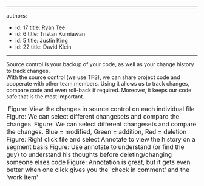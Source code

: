 

---
authors:
  - id: 17
    title: Ryan Tee
  - id: 6
    title: Tristan Kurniawan
  - id: 5
    title: Justin King
  - id: 22
    title: David Klein
---




<span class='intro'> Source control is your backup of your code, as well as your change history to track changes. <br>
With the source control (we use TFS), we can share project code and cooperate with other team members. Using it allows us to track changes, compare code and even roll-back if required. Moreover, it keeps our code safe that is the most important. 
 </span>


  <img alt="" class="ms-rteCustom-ImageArea" src="/TFS/RulesToBetterVersionControlwithTFS(AKASourceControl)/PublishingImages/HistoryWindow.jpg" />&#160;<font class="ms-rteCustom-FigureNormal" size="+0">Figure&#58; View the changes in source control on each individual file</font> <img alt="" class="ms-rteCustom-ImageArea" src="/TFS/RulesToBetterVersionControlwithTFS(AKASourceControl)/PublishingImages/HistoryCompareMenu.jpg" /> <font class="ms-rteCustom-FigureNormal" size="+0">Figure&#58; We can select different changesets and compare the changes </font><img alt="" class="ms-rteCustom-ImageArea" src="/TFS/RulesToBetterVersionControlwithTFS(AKASourceControl)/PublishingImages/Compare.jpg" /> <font class="ms-rteCustom-FigureNormal" size="+0">Figure&#58; We can select different changesets and compare the changes. Blue = modified, Green = addition, Red = deletion <br>
</font><img alt="" class="ms-rteCustom-ImageArea" src="/TFS/RulesToBetterVersionControlwithTFS(AKASourceControl)/PublishingImages/AnnotateMenu.jpg" /><font class="ms-rteCustom-FigureNormal" size="+0">Figure&#58; Right click file and select Annotate to view the history on a segment basis</font> <img alt="" class="ms-rteCustom-ImageArea" src="/TFS/RulesToBetterVersionControlwithTFS(AKASourceControl)/PublishingImages/Annotate.jpg" /><font class="ms-rteCustom-FigureNormal" size="+0">Figure&#58; Use annotate to understand (or find the guy) to understand his thoughts before deleting/changing someone elses code</font> <img alt="" class="ms-rteCustom-ImageArea" src="/TFS/RulesToBetterVersionControlwithTFS(AKASourceControl)/PublishingImages/AnnotationAndComment.jpg" /><font class="ms-rteCustom-FigureNormal" size="+0">Figure&#58; Annotation is great, but it gets even better when one click gives you the 'check in comment' and the 'work item' </font>




